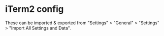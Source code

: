 # iTerm2 config

These can be imported & exported from "Settings" > "General" > "Settings" > "Import All Settings and Data".
